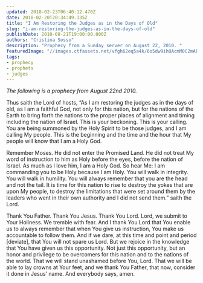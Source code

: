 ```yaml
---
updated: 2018-02-23T06:40:12.470Z
date: 2018-02-20T20:34:49.135Z
title: "I Am Restoring the Judges as in the Days of Old"
slug: "i-am-restoring-the-judges-as-in-the-days-of-old"
publishDate: 2010-08-21T19:00:00.000Z
authors: "Cristina Sosso"
description: "Prophecy from a Sunday server on August 22, 2010. "
featuredImage: "//images.ctfassets.net/vfgh62eq5a4k/6o5dw9ihQAcmM0C2mAkSu0/b1d6f13daa41c774c03045f97f7395aa/Sans_C3_B3n_matando_al_le_C3_B3n_-_Pedro_Pablo_Rubens.jpg"
tags:
- prophecy
- prophets
- judges
---
```

*The following is a prophecy from August 22nd 2010.*

Thus saith the Lord of hosts, “As I am restoring the judges as in the days of old, as I am a faithful God, not only for this nation, but for the nations of the Earth to bring forth the nations to the proper places of alignment and timing including the nation of Israel. This is your beckoning. This is your calling. You are being summoned by the Holy Spirit to be those judges, and I am calling My people. This is the beginning and the time and the hour that My people will know that I am a Holy God.

Remember Moses. He did not enter the Promised Land. He did not treat My word of instruction to him as Holy before the eyes, before the nation of Israel. As much as I love him, I am a Holy God. So hear Me: I am commanding you to be Holy because I am Holy. You will walk in integrity. You will walk in humility. You will always remember that you are the head and not the tail. It is time for this nation to rise to destroy the yokes that are upon My people, to destroy the limitations that were set around them by the leaders who went in their own authority and I did not send them.” saith the Lord.

Thank You Father. Thank You Jesus. Thank You Lord. Lord, we submit to Your Holiness. We tremble with fear. And I thank You Lord that You enable us to always remember that when You give us instruction, You make us accountable to follow them. And if we dare, at this time and point and period [deviate], that You will not spare us Lord. But we rejoice in the knowledge that You have given us this opportunity. Not just this opportunity, but an honor and privilege to be overcomers for this nation and to the nations of the world. That we will stand unashamed before You, Lord. That we will be able to lay crowns at Your feet, and we thank You Father, that now, consider it done in Jesus’ name. And everybody says, amen.
